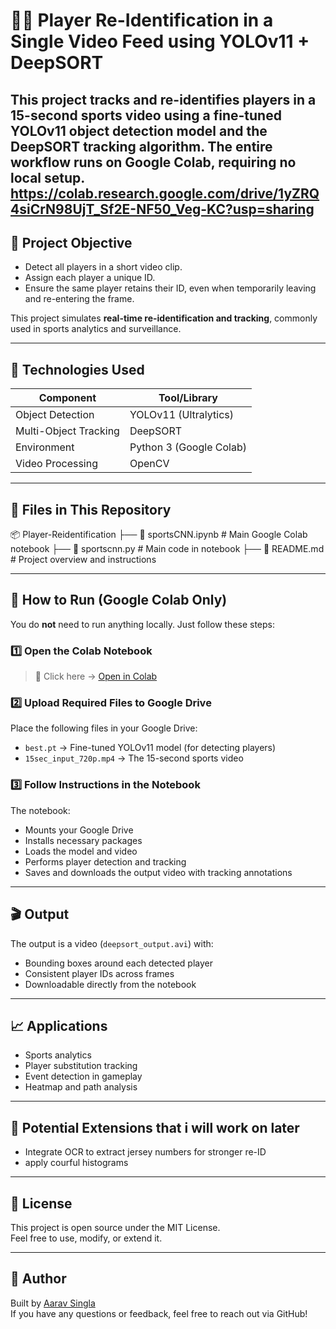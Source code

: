 # 🏃‍♂️ Player Re-Identification in a Single Video Feed using YOLOv11 + DeepSORT

This project tracks and re-identifies players in a 15-second sports video using a fine-tuned YOLOv11 object detection model and the DeepSORT tracking algorithm. The entire workflow runs on **Google Colab**, requiring no local setup.
https://colab.research.google.com/drive/1yZRQ4siCrN98UjT_Sf2E-NF50_Veg-KC?usp=sharing
---

## 🎯 Project Objective

- Detect all players in a short video clip.
- Assign each player a unique ID.
- Ensure the same player retains their ID, even when temporarily leaving and re-entering the frame.

This project simulates **real-time re-identification and tracking**, commonly used in sports analytics and surveillance.

---

## 🔧 Technologies Used

| Component         | Tool/Library |
|------------------|--------------|
| Object Detection | YOLOv11 (Ultralytics) |
| Multi-Object Tracking | DeepSORT |
| Environment      | Python 3 (Google Colab) |
| Video Processing | OpenCV |

---

## 📁 Files in This Repository

📦 Player-Reidentification
├── 📓 sportsCNN.ipynb # Main Google Colab notebook
├── 📓 sportscnn.py # Main code in notebook
├── 📄 README.md # Project overview and instructions


---

## 🚀 How to Run (Google Colab Only)

You do **not** need to run anything locally. Just follow these steps:

### 1️⃣ Open the Colab Notebook

> 📌 Click here → [Open in Colab](https://colab.research.google.com/github/your-username/player-reidentification/blob/main/tracking_pipeline_colab.ipynb)

### 2️⃣ Upload Required Files to Google Drive

Place the following files in your Google Drive:
- `best.pt` → Fine-tuned YOLOv11 model (for detecting players)
- `15sec_input_720p.mp4` → The 15-second sports video

### 3️⃣ Follow Instructions in the Notebook

The notebook:
- Mounts your Google Drive
- Installs necessary packages
- Loads the model and video
- Performs player detection and tracking
- Saves and downloads the output video with tracking annotations

---

## 🎬 Output

The output is a video (`deepsort_output.avi`) with:
- Bounding boxes around each detected player
- Consistent player IDs across frames
- Downloadable directly from the notebook

---

## 📈 Applications

- Sports analytics
- Player substitution tracking
- Event detection in gameplay
- Heatmap and path analysis

---

## 🧠 Potential Extensions that i will work on later

- Integrate OCR to extract jersey numbers for stronger re-ID
- apply courful histograms


---

## 📄 License

This project is open source under the MIT License.  
Feel free to use, modify, or extend it.

---

## 👤 Author

Built by [Aarav Singla](https://github.com/aaravsingla)  
If you have any questions or feedback, feel free to reach out via GitHub!





